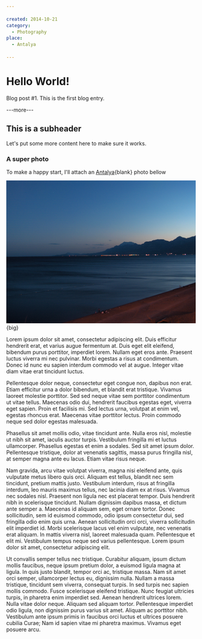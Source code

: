 ```yaml
---

created: 2014-10-21
category:
  - Photography
place:
  - Antalya

---
```


# Hello World!

Blog post #1. This is the first blog entry.

---more---

## This is a subheader

Let's put some more content here to make sure it works.

### A super photo

To make a happy start, I'll attach an [Antalya](//antalya.bel.tr){blank} photo bellow

![Konyaaltı Beach, Antalya](konyaalti.jpg){big}


Lorem ipsum dolor sit amet, consectetur adipiscing elit. Duis efficitur hendrerit erat, et varius augue fermentum at. Duis eget elit eleifend, bibendum purus porttitor, imperdiet lorem. Nullam eget eros ante. Praesent luctus viverra mi nec pulvinar. Morbi egestas a risus at condimentum. Donec id nunc eu sapien interdum commodo vel at augue. Integer vitae diam vitae erat tincidunt luctus.

Pellentesque dolor neque, consectetur eget congue non, dapibus non erat. Etiam efficitur urna a dolor bibendum, et blandit erat tristique. Vivamus laoreet molestie porttitor. Sed sed neque vitae sem porttitor condimentum ut vitae tellus. Maecenas odio dui, hendrerit faucibus egestas eget, viverra eget sapien. Proin et facilisis mi. Sed lectus urna, volutpat at enim vel, egestas rhoncus erat. Maecenas vitae porttitor lectus. Proin commodo neque sed dolor egestas malesuada.

Phasellus sit amet mollis odio, vitae tincidunt ante. Nulla eros nisl, molestie ut nibh sit amet, iaculis auctor turpis. Vestibulum fringilla mi et luctus ullamcorper. Phasellus egestas et enim a sodales. Sed sit amet ipsum dolor. Pellentesque tristique, dolor at venenatis sagittis, massa purus fringilla nisl, at semper magna ante eu lacus. Etiam vitae risus neque.

Nam gravida, arcu vitae volutpat viverra, magna nisi eleifend ante, quis vulputate metus libero quis orci. Aliquam est tellus, blandit nec sem tincidunt, pretium mattis justo. Vestibulum interdum, risus at fringilla interdum, leo mauris maximus tellus, nec lacinia diam ex at risus. Vivamus nec sodales nisl. Praesent non ligula nec est placerat tempor. Duis hendrerit nibh in scelerisque tincidunt. Nullam dignissim dapibus massa, et dictum ante semper a. Maecenas id aliquam sem, eget ornare tortor. Donec sollicitudin, sem id euismod commodo, odio ipsum consectetur dui, sed fringilla odio enim quis urna. Aenean sollicitudin orci orci, viverra sollicitudin elit imperdiet id. Morbi scelerisque lacus vel enim vulputate, nec venenatis erat aliquam. In mattis viverra nisl, laoreet malesuada quam. Pellentesque et elit mi. Vestibulum tempus neque sed varius pellentesque. Lorem ipsum dolor sit amet, consectetur adipiscing elit.

Ut convallis semper tellus nec tristique. Curabitur aliquam, ipsum dictum mollis faucibus, neque ipsum pretium dolor, a euismod ligula magna at ligula. In quis justo blandit, tempor orci ac, tristique massa. Nam sit amet orci semper, ullamcorper lectus eu, dignissim nulla. Nullam a massa tristique, tincidunt sem viverra, consequat turpis. In sed turpis nec sapien mollis commodo. Fusce scelerisque eleifend tristique. Nunc feugiat ultricies turpis, in pharetra enim imperdiet sed. Aenean hendrerit ultrices lorem. Nulla vitae dolor neque. Aliquam sed aliquam tortor. Pellentesque imperdiet odio ligula, non dignissim purus varius sit amet. Aliquam ac porttitor nibh. Vestibulum ante ipsum primis in faucibus orci luctus et ultrices posuere cubilia Curae; Nam id sapien vitae mi pharetra maximus. Vivamus eget posuere arcu.
